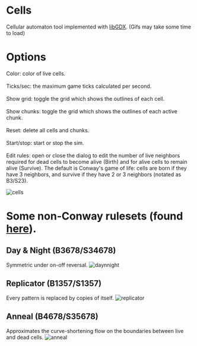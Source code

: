 # Cells
Cellular automaton tool implemented with [libGDX](https://libgdx.com/).
(Gifs may take some time to load)

# Options
Color: color of live cells. <br><br>
Ticks/sec: the maximum game ticks calculated per second. <br><br>
Show grid: toggle the grid which shows the outlines of each cell. <br><br>
Show chunks: toggle the grid which shows the outlines of each active chunk. <br><br>
Reset: delete all cells and chunks. <br><br>
Start/stop: start or stop the sim. <br><br>
Edit rules: open or close the dialog to edit the number of live neighbors required for dead cells to become alive (Birth) and for alive cells to remain alive (Survive). The default is Conway's game of life: cells are born if they have 3 neighbors, and survive if they have 2 or 3 neighbors (notated as B3/S23). 

![cells](https://user-images.githubusercontent.com/47903664/190576531-aae7e82b-397c-4a3a-af48-ee97cb6770bc.gif)

# Some non-Conway rulesets (found [here](https://en.wikipedia.org/wiki/Life-like_cellular_automaton#A_selection_of_Life-like_rules)).
## Day & Night (B3678/S34678)
Symmetric under on-off reversal.
![daynnight](https://user-images.githubusercontent.com/47903664/190583461-83ec3f61-dd7c-46b3-8247-d3fece42f433.gif)

## Replicator (B1357/S1357)
Every pattern is replaced by copies of itself.
![replicator](https://user-images.githubusercontent.com/47903664/190586504-44092ce4-f228-4971-ad7f-c708bd90c496.gif)

## Anneal (B4678/S35678)
Approximates the curve-shortening flow on the boundaries between live and dead cells.
![anneal](https://user-images.githubusercontent.com/47903664/190590660-d6d2247e-0c13-44a6-831d-d19787f9fada.gif)
